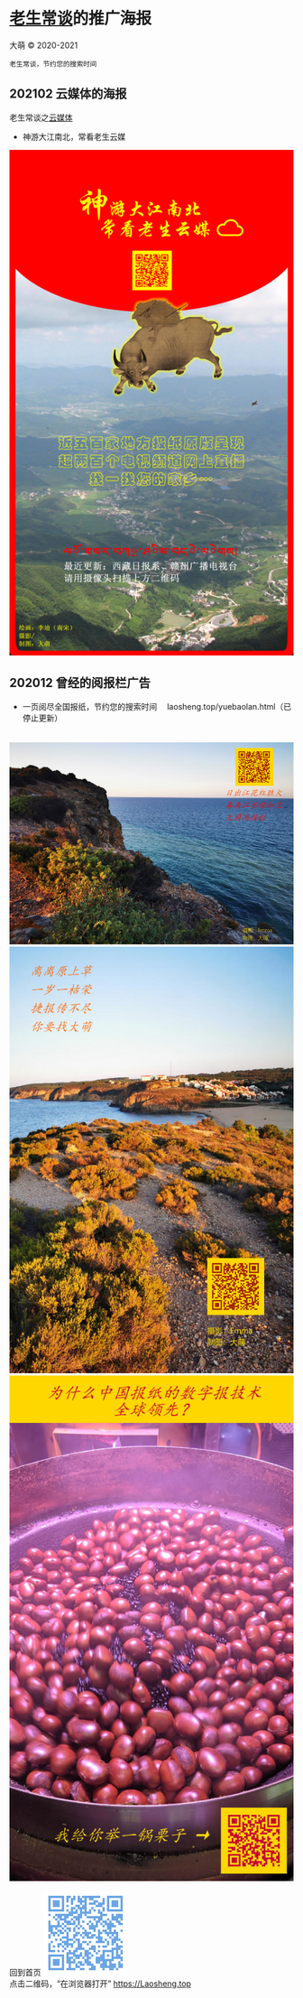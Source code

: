 [老生常谈](.. )的推广海报
=========================
大萌 © 2020-2021

	老生常谈，节约您的搜索时间

202102 云媒体的海报
-------------------

老生常谈之[云媒体](../fly )
* 神游大江南北，常看老生云媒
<img src="神游大江南北常看老生云媒.jpg" height="50%" />

202012 曾经的阅报栏广告
-----------------------

* 一页阅尽全国报纸，节约您的搜索时间
　laosheng.top/yuebaolan.html（已停止更新）

　![](江花江水阅报栏.jpg)
　![](离离原上草.jpg)
　![](数字报全球领先之一锅栗子.jpg)



回到首页
<a href=".." title="返回老生常谈首页"><img src="../indexQR-Blue.png" /></a>  
点击二维码，“在浏览器打开” https://Laosheng.top
